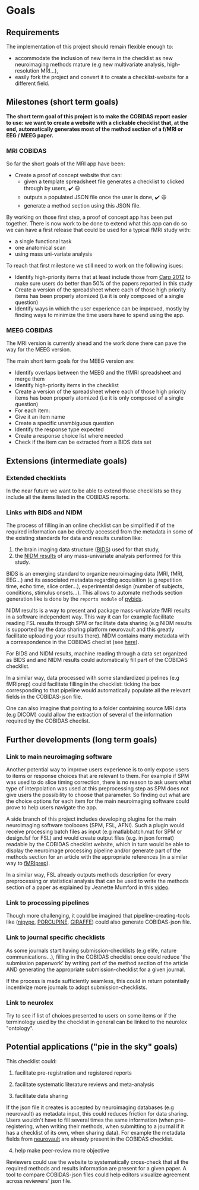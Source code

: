 # Goals


## Requirements

  The implementation of this project should remain flexible enough to:
  - accommodate the inclusion of new items in the checklist as new neuroimaging methods mature (e.g new multivariate analysis, high-resolution MRI...),
  - easily fork the project and convert it to create a checklist-website for a different field.


## Milestones (short term goals)

**The short term goal of this project is to make the COBIDAS report easier to use: we want to create a website with a clickable checklist that, at the end, automatically generates most of the method section of a f/MRI or EEG / MEEG paper.**

### MRI COBIDAS

So far the short goals of the MRI app have been:

-   Create a proof of concept website that can:
    - given a template spreadsheet file generates a checklist to clicked through by users, :heavy_check_mark: :smiley:
    - outputs a populated JSON file once the user is done, :heavy_check_mark: :smiley:
    - generate a method section using this JSON file.

By working on those first step, a proof of concept app has been put together. There is now work to be done to extend what this app can do so we can have a first release that could be used for a typical fMRI study with:
-   a single functional task
-   one anatomical scan
-   using mass uni-variate analysis

To reach that first milestone we still need to work on the following isues:
-   Identify high-priority items that at least include those from [Carp 2012](https://www.ncbi.nlm.nih.gov/pubmed/22796459) to make sure users do better than 50% of the papers reported in this study
-   Create a version of the spreadsheet where each of those high priority items has been properly atomized (i.e it is only composed of a single question)
-   Identify ways in which the user experience can be improved, mostly by finding ways to minimize the time users have to spend using the app.

### MEEG COBIDAS

The MRI version is currently ahead and the work done there can pave the way for the MEEG version.

The main short term goals for the MEEG version are:

-   Identify overlaps between the MEEG and the f/MRI spreadsheet and merge them
-   Identify high-priority items in the checklist
-   Create a version of the spreadsheet where each of those high priority items has been properly atomized (i.e it is only composed of a single question)
-   For each item:
  -  Give it an item name
  -  Create a specific unambiguous question
  -  Identify the response type expected
  -  Create a response choice list where needed
  -  Check if the item can be extracted from a BIDS data set


## Extensions (intermediate goals)

### Extended checklists
In the near future we want to be able to extend those checklists so they include all the items listed in the COBIDAS reports.

### Links with BIDS and NIDM
The process of filling in an online checklist can be simplified if of the required information can be directly accessed from the metadata in some of the existing standards for data and results curation like:
1. the brain imaging data structure ([BIDS](http://bids.neuroimaging.io/)) used for that study,
2. the [NIDM results](http://nidm.nidash.org/specs/nidm-results_130.html) of any mass-univariate analysis performed for this study.

BIDS is an emerging standard to organize neuroimaging data (MRI, fMRI, EEG...) and its associated metadata regarding acquisition (e.g repetition time, echo time, slice order...), experimental design (number of subjects, conditions, stimulus onsets...). This allows to automate methods section generation like is done by the `reports module` of [pybids](https://github.com/bids-standard/pybids/tree/master/bids/reports).

NIDM results is a way to present and package mass-univariate fMRI results in a software independent way. This way it can for example facilitate reading FSL results through SPM or facilitate data sharing (e.g NIDM results is supported by the data sharing platform neurovault and this greatly facilitate uploading your results there). NIDM contains many metadata with a correspondence in the COBIDAS checlist (see [here](https://media.nature.com/original/nature-assets/sdata/2016/sdata2016102/extref/sdata2016102-s1.pdf)).

For BIDS and NIDM results, machine reading through a data set organized as BIDS and and NIDM results could automatically fill part of the COBIDAS checklist.

In a similar way, data processed with some standardized pipelines (e.g fMRIprep) could facilitate filling in the checklist: ticking the box corresponding to that pipeline would automatically populate all the relevant fields in the COBIDAS-json file.

One can also imagine that pointing to a folder containing source MRI data (e.g DICOM) could allow the extraction of several of the information required by the COBIDAS checlist.


## Further developments (long term goals)

### Link to main neuroimaging software

Another potential way to improve users experience is to only expose users to items or response choices that are relevant to them. For example if SPM was used to do slice timing correction, there is no reason to ask users what type of interpolation was used at this preprocessing step as SPM does not give users the possibility to choose that parameter. So finding out what are the choice options for each item for the main neuroimaging software could prove to help users navigate the app.

A side branch of this project includes developing plugins for the main neuroimaging software toolboxes (SPM, FSL, AFNI). Such a plugin would receive processing batch files as input (e.g matlabbatch.mat for SPM or design.fsf for FSL) and would create output files (e.g. in json format) readable by the COBIDAS checklist website, which in turn would be able to display the neuroimage processing pipeline and/or generate part of the methods section for an article with the appropriate references (in a similar way to [fMRIprep](https://fmriprep.readthedocs.io/en/stable/citing.html)).

In a similar way, FSL already outputs methods description for every preprocessing or statistical analysis that can be used to write the methods section of a paper as explained by Jeanette Mumford in this [video](https://www.youtube.com/watch?v=1SOIUVnTglM).

### Link to processing pipelines

Though more challenging, it could be imagined that pipeline-creating-tools like ([nipype](https://nipype.readthedocs.io/en/latest/), [PORCUPINE](https://journals.plos.org/ploscompbiol/article?id=10.1371/journal.pcbi.1006064), [GIRAFFE](https://giraffe.tools/porcupine/TimVanMourik/GiraffePlayground/master)) could also generate COBIDAS-json file.

### Link to journal specific checklists
As some journals start having submission-checklists (e.g elife, nature communications...), filling in the COBIDAS checklist once could reduce 'the submission paperwork' by writing part of the method section of the article AND generating the appropriate submission-checklist for a given journal.

If the process is made sufficiently seamless, this could in return potentially incentivize more journals to adopt submission-checklists.


### Link to neurolex
Try to see if list of choices presented to users on some items or if the terminology used by the checklist in general can be linked to the neurolex "ontology".

## Potential applications ("pie in the sky" goals)

This checklist could:

1. facilitate pre-registration and registered reports

2. facilitate systematic literature reviews and meta-analysis

3. facilitate data sharing

If the json file it creates is accepted by neuroimaging databases (e.g neurovault) as metadata input, this could reduces friction for data sharing. Users wouldn't have to fill several times the same information (when pre-registering, when writing their methods, when submitting to a journal if it has a checklist of its own, when sharing data). For example the metadata fields from [neurovault](https://github.com/NeuroVault/NeuroVault/blob/master/scripts/metadata_neurovault.csv) are already present in the COBIDAS checklist.

4. help make peer-review more objective

Reviewers could use the website to systematically cross-check that all the required methods and results information are present for a given paper. A tool to compare COBIDAS-json files could help editors visualize agreement across reviewers' json file.
